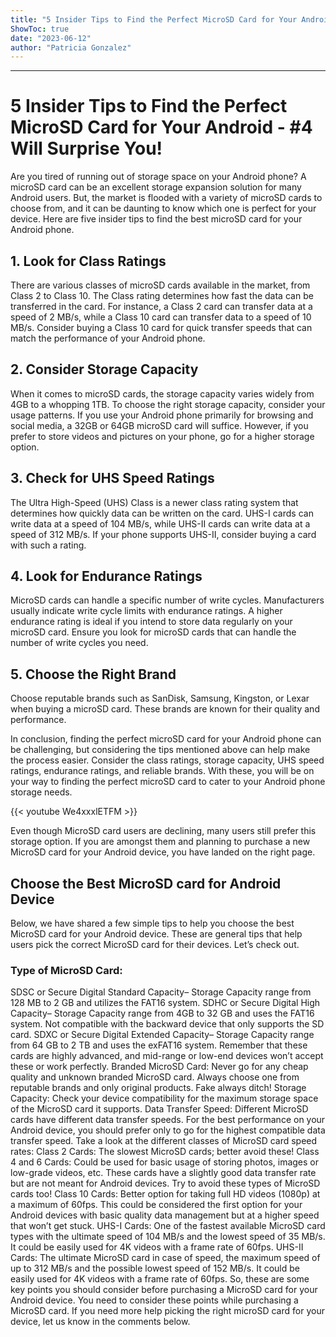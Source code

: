 ```yaml
---
title: "5 Insider Tips to Find the Perfect MicroSD Card for Your Android - #4 Will Surprise You!"
ShowToc: true 
date: "2023-06-12"
author: "Patricia Gonzalez"
---
```

*****
# 5 Insider Tips to Find the Perfect MicroSD Card for Your Android - #4 Will Surprise You!

Are you tired of running out of storage space on your Android phone? A microSD card can be an excellent storage expansion solution for many Android users. But, the market is flooded with a variety of microSD cards to choose from, and it can be daunting to know which one is perfect for your device. Here are five insider tips to find the best microSD card for your Android phone.

## 1. Look for Class Ratings

There are various classes of microSD cards available in the market, from Class 2 to Class 10. The Class rating determines how fast the data can be transferred in the card. For instance, a Class 2 card can transfer data at a speed of 2 MB/s, while a Class 10 card can transfer data to a speed of 10 MB/s. Consider buying a Class 10 card for quick transfer speeds that can match the performance of your Android phone.

## 2. Consider Storage Capacity

When it comes to microSD cards, the storage capacity varies widely from 4GB to a whopping 1TB. To choose the right storage capacity, consider your usage patterns. If you use your Android phone primarily for browsing and social media, a 32GB or 64GB microSD card will suffice. However, if you prefer to store videos and pictures on your phone, go for a higher storage option.

## 3. Check for UHS Speed Ratings

The Ultra High-Speed (UHS) Class is a newer class rating system that determines how quickly data can be written on the card. UHS-I cards can write data at a speed of 104 MB/s, while UHS-II cards can write data at a speed of 312 MB/s. If your phone supports UHS-II, consider buying a card with such a rating.

## 4. Look for Endurance Ratings

MicroSD cards can handle a specific number of write cycles. Manufacturers usually indicate write cycle limits with endurance ratings. A higher endurance rating is ideal if you intend to store data regularly on your microSD card. Ensure you look for microSD cards that can handle the number of write cycles you need.

## 5. Choose the Right Brand

Choose reputable brands such as SanDisk, Samsung, Kingston, or Lexar when buying a microSD card. These brands are known for their quality and performance.

In conclusion, finding the perfect microSD card for your Android phone can be challenging, but considering the tips mentioned above can help make the process easier. Consider the class ratings, storage capacity, UHS speed ratings, endurance ratings, and reliable brands. With these, you will be on your way to finding the perfect microSD card to cater to your Android phone storage needs.

{{< youtube We4xxxlETFM >}} 



Even though MicroSD card users are declining, many users still prefer this storage option. If you are amongst them and planning to purchase a new MicroSD card for your Android device, you have landed on the right page.

 
## Choose the Best MicroSD card for Android Device


Below, we have shared a few simple tips to help you choose the best MicroSD card for your Android device. These are general tips that help users pick the correct MicroSD card for their devices. Let’s check out.

 
### Type of MicroSD Card:


SDSC or Secure Digital Standard Capacity– Storage Capacity range from 128 MB to 2 GB and utilizes the FAT16 system.
SDHC or Secure Digital High Capacity– Storage Capacity range from 4GB to 32 GB and uses the FAT16 system. Not compatible with the backward device that only supports the SD card.
SDXC or Secure Digital Extended Capacity– Storage Capacity range from 64 GB to 2 TB and uses the exFAT16 system. Remember that these cards are highly advanced, and mid-range or low-end devices won’t accept these or work perfectly.
Branded MicroSD Card: Never go for any cheap quality and unknown branded MicroSD card. Always choose one from reputable brands and only original products. Fake always ditch!
Storage Capacity: Check your device compatibility for the maximum storage space of the MicroSD card it supports.
Data Transfer Speed: Different MicroSD cards have different data transfer speeds. For the best performance on your Android device, you should prefer only to go for the highest compatible data transfer speed. Take a look at the different classes of MicroSD card speed rates:
Class 2 Cards: The slowest MicroSD cards; better avoid these!
Class 4 and 6 Cards: Could be used for basic usage of storing photos, images or low-grade videos, etc. These cards have a slightly good data transfer rate but are not meant for Android devices. Try to avoid these types of MicroSD cards too!
Class 10 Cards: Better option for taking full HD videos (1080p) at a maximum of 60fps. This could be considered the first option for your Android devices with basic quality data management but at a higher speed that won’t get stuck.
UHS-I Cards: One of the fastest available MicroSD card types with the ultimate speed of 104 MB/s and the lowest speed of 35 MB/s. It could be easily used for 4K videos with a frame rate of 60fps.
UHS-II Cards: The ultimate MicroSD card in case of speed, the maximum speed of up to 312 MB/s and the possible lowest speed of 152 MB/s. It could be easily used for 4K videos with a frame rate of 60fps.
So, these are some key points you should consider before purchasing a MicroSD card for your Android device. You need to consider these points while purchasing a MicroSD card. If you need more help picking the right microSD card for your device, let us know in the comments below.




